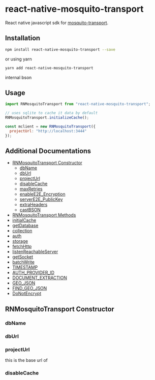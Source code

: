 # react-native-mosquito-transport

React native javascript sdk for [mosquito-transport](https://github.com/brainbehindx/mosquito-transport).

## Installation

```sh
npm install react-native-mosquito-transport --save
```

or using yarn

```sh
yarn add react-native-mosquito-transport
```
internal bson

## Usage

```js
import RNMosquitoTransport from "react-native-mosquito-transport";

// uses sqlite to cache it data by default
RNMosquitoTransport.initializeCache();

const mclient = new RNMosquitoTransport({
  projectUrl: "http://localhost:3444"
});
```

## Additional Documentations

- [RNMosquitoTransport Constructor](#RNMosquitoTransportConstructor)
  - [dbName](#dbName)
  - [dbUrl](#dbUrl)
  - [projectUrl](#projectUrl)
  - [disableCache](#disableCache)
  - [maxRetries](#maxRetries)
  - [enableE2E_Encryption](#enableE2E_Encryption)
  - [serverE2E_PublicKey](#serverE2E_PublicKey)
  - [extraHeaders](#extraHeaders)
  - [castBSON](#castBSON)
- [RNMosquitoTransport Methods](#RNMosquitoTransportMethods)
 - [initialCache](#initialCache)
 - [getDatabase](#getDatabase)
 - [collection](#collection)
 - [auth](#auth)
 - [storage](#storage)
 - [fetchHttp](#fetchHttp)
 - [listenReachableServer](#listenReachableServer)
 - [getSocket](#getSocket)
 - [batchWrite](#batchWrite)
- [TIMESTAMP](#TIMESTAMP)
- [AUTH_PROVIDER_ID](#AUTH_PROVIDER_ID)
- [DOCUMENT_EXTRACTION](#DOCUMENT_EXTRACTION)
- [GEO_JSON](#GEO_JSON)
- [FIND_GEO_JSON](#FIND_GEO_JSON)
- [DoNotEncrypt](#DoNotEncrypt)

## RNMosquitoTransport Constructor

### dbName


### dbUrl


### projectUrl

this is the base url of 

### disableCache
